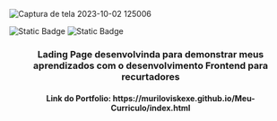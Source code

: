
![Captura de tela 2023-10-02 125006](https://github.com/Muriloviskexe/Meu-Curriculo/assets/105250098/eb3325c6-e0f8-4a6b-8536-1404b2686e20)


<img alt="Static Badge" src="https://img.shields.io/badge/Status-Complete-green">
<img alt="Static Badge" src="https://img.shields.io/badge/Languages-HTML_CSS-blue">




<h3 align="center"> Lading Page desenvolvinda para demonstrar meus aprendizados com o desenvolvimento Frontend para recurtadores</h3>
<h4 align="center">Link do Portfolio: https://muriloviskexe.github.io/Meu-Curriculo/index.html</h4>
